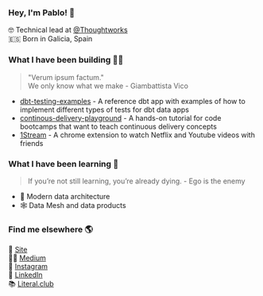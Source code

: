 <!--
**portovep/portovep** is a ✨ _special_ ✨ repository because its `README.md` (this file) appears on your GitHub profile.

Here are some ideas to get you started:

- 🔭 I’m currently working on ...
- 🌱 I’m currently learning ...
- 👯 I’m looking to collaborate on ...
- 🤔 I’m looking for help with ...
- 💬 Ask me about ...
- 📫 How to reach me: ...
- 😄 Pronouns: ...
- ⚡ Fun fact: ...
-->

### Hey, I'm Pablo! 👋

🤓 Technical lead at [@Thoughtworks](https://thoughtworks.com) <br>
🇪🇸 Born in Galicia, Spain



### What I have been building 👨‍💻
> "Verum ipsum factum."  
We only know what we make - Giambattista Vico

- [dbt-testing-examples](https://github.com/portovep/dbt-testing-examples) - A reference dbt app with examples of how to implement different types of tests for dbt data apps
- [continous-delivery-playground](https://github.com/portovep/continuous-delivery-playground) - A hands-on tutorial for code bootcamps that want to teach continuous delivery concepts
- [1Stream](https://github.com/portovep/1stream) - A chrome extension to watch Netflix and Youtube videos with friends <br>



### What I have been learning 🌱
> If you’re not still learning, you’re already dying. - Ego is the enemy


- 💾 Modern data architecture <br>
- 🕸️ Data Mesh and data products


### Find me elsewhere 🌎

🚀 [Site](https://pabloporto.me) <br>
✍🏻 [Medium](https://medium.com/@pablo.porto) <br>
📸 [Instagram](https://instagram.com/porto.vga) <br>
💼 [LinkedIn](https://www.linkedin.com/in/pabloportoveloso/) <br>
📚 [Literal.club](https://literal.club/pabloreads) <br>
